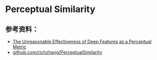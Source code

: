# Perceptual Similarity

## 参考资料：
- [The Unreasonable Effectiveness of Deep Features as a Perceptual Metric](https://richzhang.github.io/PerceptualSimilarity/)
- [github.com/richzhang/PerceptualSimilarity](https://github.com/richzhang/PerceptualSimilarity)